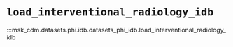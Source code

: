 # `load_interventional_radiology_idb`

:::msk_cdm.datasets.phi.idb.datasets_phi_idb.load_interventional_radiology_idb
